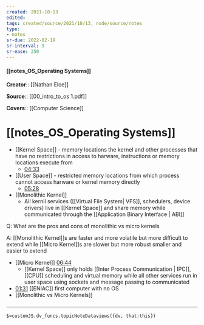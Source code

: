 ```yaml
---
created: 2021-10-13
edited: 
tags: created/source/2021/10/13, node/source/notes
type:
- notes
sr-due: 2022-02-19
sr-interval: 9
sr-ease: 250
---
```


#### [[notes_OS_Operating Systems]]

**Creator**:: [[Nathan Eloe]]

**Source**:: [[00_intro_to_os 1.pdf]]

**Covers**:: [[Computer Science]]

# [[notes_OS_Operating Systems]] 

- [[Kernel Space]] - memory locations the kernel and other processes that have no restrictions in access to harware, instructions or memory locations execute from 
	- [04:33](https://www.youtube.com/watch?v=ORLqB_2a1PQ#t=273.99443777493286)
- [[User Space]] - restricted memory locations from which process cannot access harware or kernel memory directly
	- [05:28](https://www.youtube.com/watch?v=ORLqB_2a1PQ#t=328.145502912262)
- [[Monolithic Kernel]] 
	- All kernil services ([[Virtual File System| VFS]], schedulers, device drivers) live in [[Kernel Space]] and share memory while communicated through the [[Application Binary Interface | ABI]]

Q: What are the pros and cons of monolithic vs micro kernels

A: [[Monolithic Kernel]]s are faster and more volatile but more difficult to extend while [[Micro Kernel]]s are slower but more robust smaller and easier to extend

- [[Micro Kernel]] [06:44](https://www.youtube.com/watch?v=ORLqB_2a1PQ#t=404.3835089923706)
	- [[Kernel Space]] only holds [[Inter Process Communication | IPC]], [[CPU]] scheduling and virtual memory while all other services run in user space using sockets and message passing to communicated
- [01:31](https://www.youtube.com/watch?v=ORLqB_2a1PQ#t=91.4331031411438) [[ENIAC]] first computer with no OS
- [[Monolithic vs Micro Kernels]]

### <hr class="dataviews"/>

`$=customJS.dv_funcs.topicNoteDataviews({dv, that:this})`
